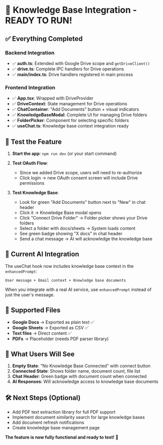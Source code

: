 # 🎉 Knowledge Base Integration - READY TO RUN!

## ✅ **Everything Completed**

### Backend Integration
- ✅ **auth.ts**: Extended with Google Drive scope and `getDriveClient()`
- ✅ **drive.ts**: Complete IPC handlers for Drive operations
- ✅ **main/index.ts**: Drive handlers registered in main process

### Frontend Integration  
- ✅ **App.tsx**: Wrapped with DriveProvider
- ✅ **DriveContext**: State management for Drive operations
- ✅ **ChatContainer**: "Add Documents" button + visual indicators
- ✅ **KnowledgeBaseModal**: Complete UI for managing Drive folders
- ✅ **FolderPicker**: Component for selecting specific folders
- ✅ **useChat.ts**: Knowledge base context integration ready

## 🚀 **Test the Feature**

1. **Start the app**: `npm run dev` (or your start command)

2. **Test OAuth Flow**: 
   - Since we added Drive scope, users will need to re-authorize
   - Click login → new OAuth consent screen will include Drive permissions

3. **Test Knowledge Base**:
   - Look for green "Add Documents" button next to "New" in chat header
   - Click it → Knowledge Base modal opens
   - Click "Connect Drive Folder" → Folder picker shows your Drive folders
   - Select a folder with docs/sheets → System loads content
   - See green badge showing "X docs" in chat header
   - Send a chat message → AI will acknowledge the knowledge base

## 🔧 **Current AI Integration**

The useChat hook now includes knowledge base context in the `enhancedPrompt`:
```
User message + Email context + Knowledge base documents
```

When you integrate with a real AI service, use `enhancedPrompt` instead of just the user's message.

## 📁 **Supported Files**
- **Google Docs** → Exported as plain text ✅
- **Google Sheets** → Exported as CSV ✅  
- **Text files** → Direct content ✅
- **PDFs** → Placeholder (needs PDF parser library)

## 🎯 **What Users Will See**

1. **Empty State**: "No Knowledge Base Connected" with connect button
2. **Connected State**: Shows folder name, document count, file list
3. **Chat Header**: Green badge with document count when connected
4. **AI Responses**: Will acknowledge access to knowledge base documents

## 🛠️ **Next Steps** (Optional)

- Add PDF text extraction library for full PDF support
- Implement document similarity search for large knowledge bases
- Add document refresh notifications
- Create knowledge base management page

**The feature is now fully functional and ready to test!** 🚀
